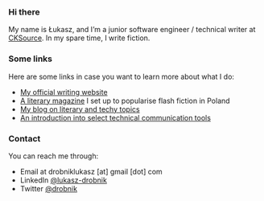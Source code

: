 ### Hi there

My name is Łukasz, and I’m a junior software engineer / technical writer at [CKSource](https://cksource.com/). In my spare time, I write fiction.

### Some links

Here are some links in case you want to learn more about what I do:
- [My official writing website](https://drobnik.co/)
- [A literary magazine](https://blyski.org/) I set up to popularise flash fiction in Poland
- [My blog on literary and techy topics](https://drobnik.co/blog/)
- [An introduction into select technical communication tools](https://tech-comm-starter-pack.netlify.app/)

### Contact

You can reach me through:
- Email at drobniklukasz [at] gmail [dot] com
- LinkedIn [@lukasz-drobnik](https://www.linkedin.com/in/lukasz-drobnik/)
- Twitter [@drobnik](https://twitter.com/drobnik)
